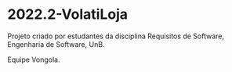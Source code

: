 # 2022.2-VolatiLoja
Projeto criado por estudantes da disciplina Requisitos de Software, Engenharia de Software, UnB.

Equipe Vongola.